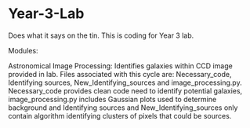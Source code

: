# Year-3-Lab


Does what it says on the tin.
This is coding for Year 3 lab. 

Modules:

Astronomical Image Processing:
        Identifies galaxies within CCD image provided in lab.
        Files associated with this cycle are: Necessary_code, Identifying sources, New_Identifying_sources and image_processing.py.
        Necessary_code provides clean code need to identify potential galaxies, image_processing.py includes Gaussian plots used to determine background and Identifying sources and New_Identifying_sources only contain algorithm identifying clusters of pixels that could be sources.
